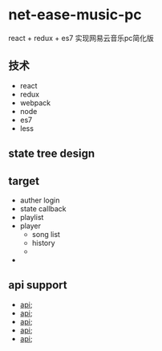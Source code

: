 # net-ease-music-pc
react + redux + es7 实现网易云音乐pc简化版

## 技术
- react
- redux
- webpack
- node
- es7
- less

## state tree design

## target
- auther login
- state callback
- playlist
- player
    - song list
    - history
    -
-

## api support
- [api](http://qianzewei.com/2015/12/10/%E7%BD%91%E6%98%93%E4%BA%91%E9%9F%B3%E4%B9%90api%E6%95%B4%E7%90%86/);
- [api](https://lophita.com/xiami-music-api.html);
- [api](https://github.com/yanunon/NeteaseCloudMusic/wiki/%E7%BD%91%E6%98%93%E4%BA%91%E9%9F%B3%E4%B9%90API%E5%88%86%E6%9E%90);
- [api](http://moonlib.com/606.html);
- [api](http://www.telstatic.xyz/wordpress/?p=6);
